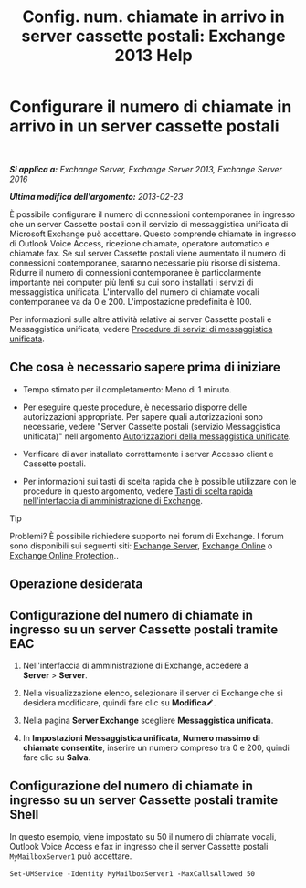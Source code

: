 ﻿---
title: 'Config. num. chiamate in arrivo in server cassette postali: Exchange 2013 Help'
TOCTitle: Configurare il numero di chiamate in arrivo in un server cassette postali
ms:assetid: 419e1de9-2bf8-48a8-824d-2a536b0a6d90
ms:mtpsurl: https://technet.microsoft.com/it-it/library/Aa997637(v=EXCHG.150)
ms:contentKeyID: 50555573
ms.date: 05/22/2018
mtps_version: v=EXCHG.150
ms.translationtype: MT
---

# Configurare il numero di chiamate in arrivo in un server cassette postali

 

_**Si applica a:** Exchange Server, Exchange Server 2013, Exchange Server 2016_

_**Ultima modifica dell'argomento:** 2013-02-23_

È possibile configurare il numero di connessioni contemporanee in ingresso che un server Cassette postali con il servizio di messaggistica unificata di Microsoft Exchange può accettare. Questo comprende chiamate in ingresso di Outlook Voice Access, ricezione chiamate, operatore automatico e chiamate fax. Se sul server Cassette postali viene aumentato il numero di connessioni contemporanee, saranno necessarie più risorse di sistema. Ridurre il numero di connessioni contemporanee è particolarmente importante nei computer più lenti su cui sono installati i servizi di messaggistica unificata. L'intervallo del numero di chiamate vocali contemporanee va da 0 e 200. L'impostazione predefinita è 100.

Per informazioni sulle altre attività relative ai server Cassette postali e Messaggistica unificata, vedere [Procedure di servizi di messaggistica unificata](um-services-procedures-exchange-2013-help.md).

## Che cosa è necessario sapere prima di iniziare

  - Tempo stimato per il completamento: Meno di 1 minuto.

  - Per eseguire queste procedure, è necessario disporre delle autorizzazioni appropriate. Per sapere quali autorizzazioni sono necessarie, vedere "Server Cassette postali (servizio Messaggistica unificata)" nell'argomento [Autorizzazioni della messaggistica unificate](unified-messaging-permissions-exchange-2013-help.md).

  - Verificare di aver installato correttamente i server Accesso client e Cassette postali.

  - Per informazioni sui tasti di scelta rapida che è possibile utilizzare con le procedure in questo argomento, vedere [Tasti di scelta rapida nell'interfaccia di amministrazione di Exchange](keyboard-shortcuts-in-the-exchange-admin-center-exchange-online-protection-help.md).


> [!TIP]
> Problemi? È possibile richiedere supporto nei forum di Exchange. I forum sono disponibili sui seguenti siti: <A href="https://go.microsoft.com/fwlink/p/?linkid=60612">Exchange Server</A>, <A href="https://go.microsoft.com/fwlink/p/?linkid=267542">Exchange Online</A> o <A href="https://go.microsoft.com/fwlink/p/?linkid=285351">Exchange Online Protection</A>..



## Operazione desiderata

## Configurazione del numero di chiamate in ingresso su un server Cassette postali tramite EAC

1.  Nell'interfaccia di amministrazione di Exchange, accedere a **Server** \> **Server**.

2.  Nella visualizzazione elenco, selezionare il server di Exchange che si desidera modificare, quindi fare clic su **Modifica**![Icona Modifica](images/JJ218640.6f53ccb2-1f13-4c02-bea0-30690e6ea71d(EXCHG.150).gif "Icona Modifica").

3.  Nella pagina **Server Exchange** scegliere **Messaggistica unificata**.

4.  In **Impostazioni Messaggistica unificata**, **Numero massimo di chiamate consentite**, inserire un numero compreso tra 0 e 200, quindi fare clic su **Salva**.

## Configurazione del numero di chiamate in ingresso su un server Cassette postali tramite Shell

In questo esempio, viene impostato su 50 il numero di chiamate vocali, Outlook Voice Access e fax in ingresso che il server Cassette postali `MyMailboxServer1` può accettare.

    Set-UMService -Identity MyMailboxServer1 -MaxCallsAllowed 50

